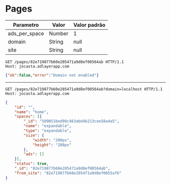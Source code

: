 # Pages

|Parametro    |Valor |Valor padrão|
|-------------|------|------------|
|ads_per_space|Number|1           |
|domain       |String|null        |
|site         |String|null        |

```http
GET /pages/82e719877b60e205471a9d8ef00564ab HTTP/1.1
Host: jocasta.adlayerapp.com
```

```json
{"ok":false,"error":"Domain not enabled"}
```

---

```http
GET /pages/82e719877b60e205471a9d8ef00564ab?domain=localhost HTTP/1.1
Host: jocasta.adlayerapp.com
```

```json
{
	"id": "",
	"name": "home",
	"spaces": [{
		"_id": "509051bed98c463abd4b213cee58a4a5",
		"name": "expandable",
		"type": "expandable",
		"size": {
			"width": "200px",
			"height": "200px"
		},
		"ads": []
	}],
	"status": true,
	"_id": "82e719877b60e205471a9d8ef00564ab",
	"from_site": "82e719877b60e205471a9d8ef0055af6"
}

```